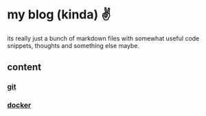 # my blog (kinda) ✌️

its really just a bunch of markdown files with somewhat useful code snippets, thoughts and something else maybe.

## content

### [git](./git.md)

### [docker](./docker.md)